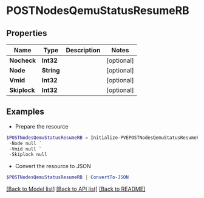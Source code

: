 # POSTNodesQemuStatusResumeRB
## Properties

Name | Type | Description | Notes
------------ | ------------- | ------------- | -------------
**Nocheck** | **Int32** |  | [optional] 
**Node** | **String** |  | [optional] 
**Vmid** | **Int32** |  | [optional] 
**Skiplock** | **Int32** |  | [optional] 

## Examples

- Prepare the resource
```powershell
$POSTNodesQemuStatusResumeRB = Initialize-PVEPOSTNodesQemuStatusResumeRB  -Nocheck null `
 -Node null `
 -Vmid null `
 -Skiplock null
```

- Convert the resource to JSON
```powershell
$POSTNodesQemuStatusResumeRB | ConvertTo-JSON
```

[[Back to Model list]](../README.md#documentation-for-models) [[Back to API list]](../README.md#documentation-for-api-endpoints) [[Back to README]](../README.md)

